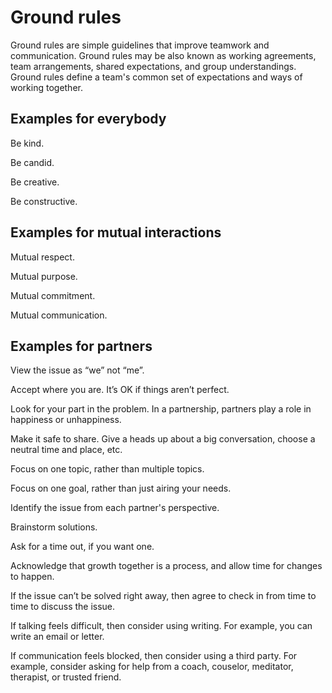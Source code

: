 # Ground rules

Ground rules are simple guidelines that improve teamwork and communication. Ground rules may be also known as working agreements, team arrangements, shared expectations, and group understandings. Ground rules define a team's common set of expectations and ways of working together.


## Examples for everybody

Be kind.

Be candid.

Be creative.

Be constructive.


## Examples for mutual interactions

Mutual respect.

Mutual purpose.

Mutual commitment.

Mutual communication.


## Examples for partners

View the issue as “we” not “me”.

Accept where you are. It’s OK if things aren’t perfect.

Look for your part in the problem. In a partnership, partners play a role in happiness or unhappiness.

Make it safe to share. Give a heads up about a big conversation, choose a neutral time and place, etc.

Focus on one topic, rather than multiple topics.

Focus on one goal, rather than just airing your needs.

Identify the issue from each partner's perspective.

Brainstorm solutions.

Ask for a time out, if you want one.

Acknowledge that growth together is a process, and allow time for changes to happen.

If the issue can’t be solved right away, then agree to check in from time to time to discuss the issue.

If talking feels difficult, then consider using writing. For example, you can write an email or letter.

If communication feels blocked, then consider using a third party. For example, consider asking for help from a coach, couselor, meditator, therapist, or trusted friend.

